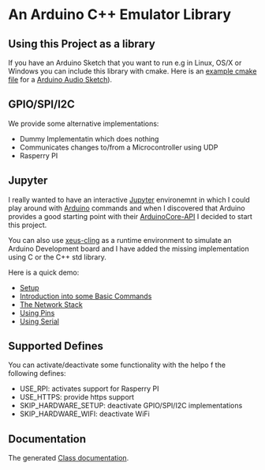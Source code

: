 # An Arduino C++ Emulator Library

## Using this Project as a library

If you have an Arduino Sketch that you want to run e.g in Linux, OS/X or Windows you can include this library with cmake. 
Here is an [example cmake file](https://github.com/pschatzmann/arduino-audio-tools/blob/main/examples/examples-desktop/generator/CMakeLists.txt) for a [Arduino Audio Sketch](https://github.com/pschatzmann/arduino-audio-tools/tree/main/examples/examples-desktop/generator)).

## GPIO/SPI/I2C

We provide some alternative implementations:

- Dummy Implementatin which does nothing
- Communicates changes to/from a Microcontroller using UDP
- Rasperry PI 


## Jupyter

I really wanted to have an interactive [Jupyter](https://jupyter.org/) environemnt in which I could play around with [Arduino](https://www.arduino.cc/) commands and when I discovered that Arduino provides a good starting point with their [ArduinoCore-API](https://github.com/arduino/ArduinoCore-API/tree/105276f8d81413391b14a3dc6c80180ee9e33d56) I decided to start this project.

You can also use [xeus-cling](https://github.com/jupyter-xeus/xeus-cling) as a runtime environment to simulate an Arduino Development board and I have added the missing implementation using C or the C++ std library.

Here is a quick demo:

- [Setup](01-Setup.ipynb)
- [Introduction into some Basic Commands](02-BasicCommands.ipynb)
- [The Network Stack](03-Network.ipynb)
- [Using Pins](04-Pins.ipynb)
- [Using Serial](05-Serial.ipynb)

## Supported Defines

You can activate/deactivate some functionality with the helpo f the following defines:

- USE_RPI: activates support for Rasperry PI
- USE_HTTPS: provide https support
- SKIP_HARDWARE_SETUP: deactivate GPIO/SPI/I2C implementations
- SKIP_HARDWARE_WIFI: deactivate WiFi

## Documentation

The generated [Class documentation](https://pschatzmann.github.io/Arduino-Emulator/html/annotated.html). 


